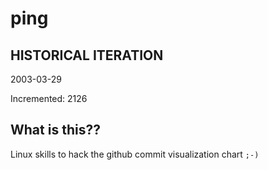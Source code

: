 # ping

## HISTORICAL ITERATION
2003-03-29

Incremented: 2126

## What is this?? 
Linux skills to hack the github commit visualization chart `;-)`
